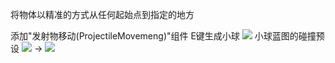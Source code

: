 将物体以精准的方式从任何起始点到指定的地方

添加"发射物移动(ProjectileMovemeng)"组件
E键生成小球
![](../../assets/2023-04-26-17-23-09.png)
小球蓝图的碰撞预设
![](../../assets/2023-04-26-17-25-15.png)
->
![](../../assets/2023-04-26-17-29-49.png)
